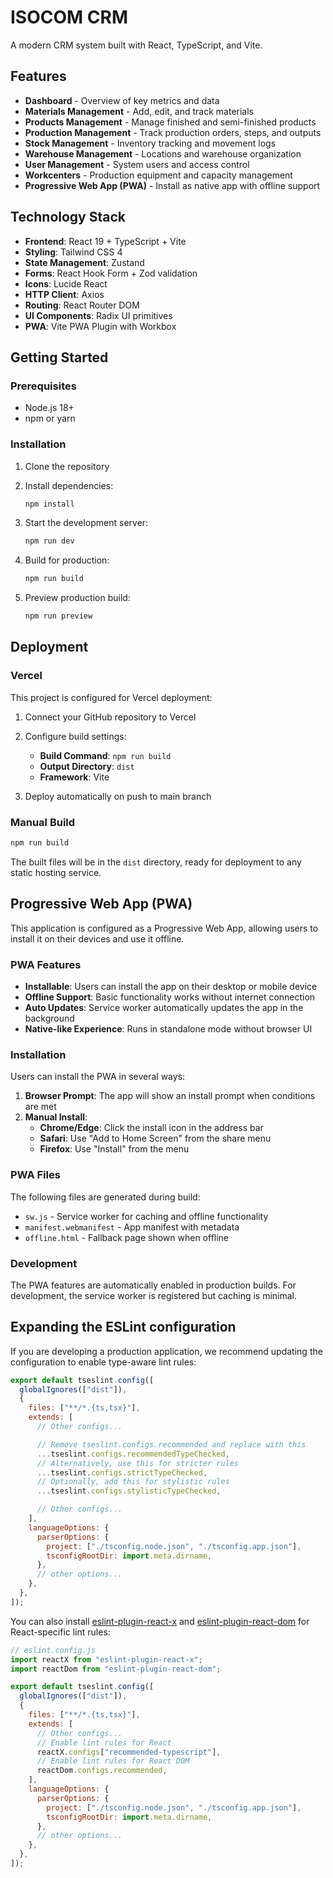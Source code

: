 # ISOCOM CRM

A modern CRM system built with React, TypeScript, and Vite.

## Features

- **Dashboard** - Overview of key metrics and data
- **Materials Management** - Add, edit, and track materials
- **Products Management** - Manage finished and semi-finished products
- **Production Management** - Track production orders, steps, and outputs
- **Stock Management** - Inventory tracking and movement logs
- **Warehouse Management** - Locations and warehouse organization
- **User Management** - System users and access control
- **Workcenters** - Production equipment and capacity management
- **Progressive Web App (PWA)** - Install as native app with offline support

## Technology Stack

- **Frontend**: React 19 + TypeScript + Vite
- **Styling**: Tailwind CSS 4
- **State Management**: Zustand
- **Forms**: React Hook Form + Zod validation
- **Icons**: Lucide React
- **HTTP Client**: Axios
- **Routing**: React Router DOM
- **UI Components**: Radix UI primitives
- **PWA**: Vite PWA Plugin with Workbox

## Getting Started

### Prerequisites

- Node.js 18+
- npm or yarn

### Installation

1. Clone the repository
2. Install dependencies:

   ```bash
   npm install
   ```

3. Start the development server:

   ```bash
   npm run dev
   ```

4. Build for production:

   ```bash
   npm run build
   ```

5. Preview production build:
   ```bash
   npm run preview
   ```

## Deployment

### Vercel

This project is configured for Vercel deployment:

1. Connect your GitHub repository to Vercel
2. Configure build settings:

   - **Build Command**: `npm run build`
   - **Output Directory**: `dist`
   - **Framework**: Vite

3. Deploy automatically on push to main branch

### Manual Build

```bash
npm run build
```

The built files will be in the `dist` directory, ready for deployment to any static hosting service.

## Progressive Web App (PWA)

This application is configured as a Progressive Web App, allowing users to install it on their devices and use it offline.

### PWA Features

- **Installable**: Users can install the app on their desktop or mobile device
- **Offline Support**: Basic functionality works without internet connection
- **Auto Updates**: Service worker automatically updates the app in the background
- **Native-like Experience**: Runs in standalone mode without browser UI

### Installation

Users can install the PWA in several ways:

1. **Browser Prompt**: The app will show an install prompt when conditions are met
2. **Manual Install**:
   - **Chrome/Edge**: Click the install icon in the address bar
   - **Safari**: Use "Add to Home Screen" from the share menu
   - **Firefox**: Use "Install" from the menu

### PWA Files

The following files are generated during build:

- `sw.js` - Service worker for caching and offline functionality
- `manifest.webmanifest` - App manifest with metadata
- `offline.html` - Fallback page shown when offline

### Development

The PWA features are automatically enabled in production builds. For development, the service worker is registered but caching is minimal.

## Expanding the ESLint configuration

If you are developing a production application, we recommend updating the configuration to enable type-aware lint rules:

```js
export default tseslint.config([
  globalIgnores(["dist"]),
  {
    files: ["**/*.{ts,tsx}"],
    extends: [
      // Other configs...

      // Remove tseslint.configs.recommended and replace with this
      ...tseslint.configs.recommendedTypeChecked,
      // Alternatively, use this for stricter rules
      ...tseslint.configs.strictTypeChecked,
      // Optionally, add this for stylistic rules
      ...tseslint.configs.stylisticTypeChecked,

      // Other configs...
    ],
    languageOptions: {
      parserOptions: {
        project: ["./tsconfig.node.json", "./tsconfig.app.json"],
        tsconfigRootDir: import.meta.dirname,
      },
      // other options...
    },
  },
]);
```

You can also install [eslint-plugin-react-x](https://github.com/Rel1cx/eslint-react/tree/main/packages/plugins/eslint-plugin-react-x) and [eslint-plugin-react-dom](https://github.com/Rel1cx/eslint-react/tree/main/packages/plugins/eslint-plugin-react-dom) for React-specific lint rules:

```js
// eslint.config.js
import reactX from "eslint-plugin-react-x";
import reactDom from "eslint-plugin-react-dom";

export default tseslint.config([
  globalIgnores(["dist"]),
  {
    files: ["**/*.{ts,tsx}"],
    extends: [
      // Other configs...
      // Enable lint rules for React
      reactX.configs["recommended-typescript"],
      // Enable lint rules for React DOM
      reactDom.configs.recommended,
    ],
    languageOptions: {
      parserOptions: {
        project: ["./tsconfig.node.json", "./tsconfig.app.json"],
        tsconfigRootDir: import.meta.dirname,
      },
      // other options...
    },
  },
]);
```
